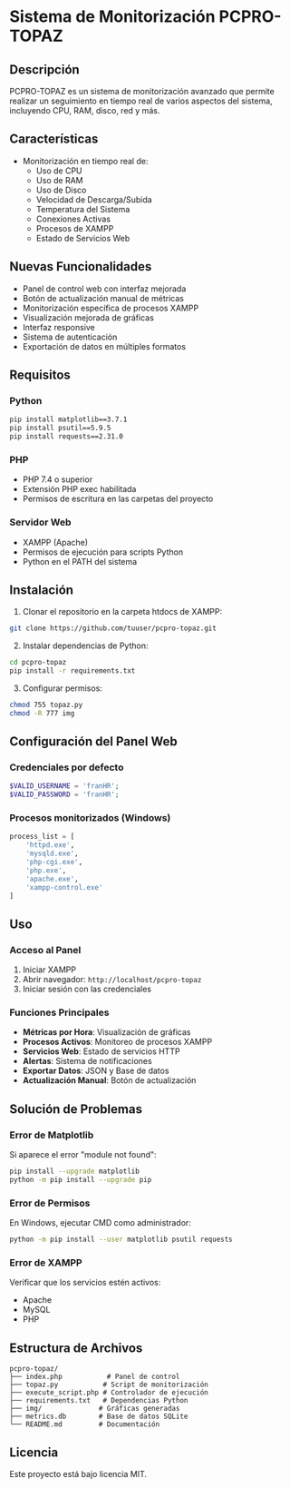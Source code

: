 # Sistema de Monitorización PCPRO-TOPAZ

## Descripción
PCPRO-TOPAZ es un sistema de monitorización avanzado que permite realizar un seguimiento en tiempo real de varios aspectos del sistema, incluyendo CPU, RAM, disco, red y más.

## Características
- Monitorización en tiempo real de:
  - Uso de CPU
  - Uso de RAM
  - Uso de Disco
  - Velocidad de Descarga/Subida
  - Temperatura del Sistema
  - Conexiones Activas
  - Procesos de XAMPP
  - Estado de Servicios Web

## Nuevas Funcionalidades
- Panel de control web con interfaz mejorada
- Botón de actualización manual de métricas
- Monitorización específica de procesos XAMPP
- Visualización mejorada de gráficas
- Interfaz responsive
- Sistema de autenticación
- Exportación de datos en múltiples formatos

## Requisitos

### Python
```bash
pip install matplotlib==3.7.1
pip install psutil==5.9.5
pip install requests==2.31.0
```

### PHP
- PHP 7.4 o superior
- Extensión PHP exec habilitada
- Permisos de escritura en las carpetas del proyecto

### Servidor Web
- XAMPP (Apache)
- Permisos de ejecución para scripts Python
- Python en el PATH del sistema

## Instalación

1. Clonar el repositorio en la carpeta htdocs de XAMPP:
```bash
git clone https://github.com/tuuser/pcpro-topaz.git
```

2. Instalar dependencias de Python:
```bash
cd pcpro-topaz
pip install -r requirements.txt
```

3. Configurar permisos:
```bash
chmod 755 topaz.py
chmod -R 777 img
```

## Configuración del Panel Web

### Credenciales por defecto
```php
$VALID_USERNAME = 'franHR';
$VALID_PASSWORD = 'franHR';
```

### Procesos monitorizados (Windows)
```python
process_list = [
    'httpd.exe',
    'mysqld.exe',
    'php-cgi.exe',
    'php.exe',
    'apache.exe',
    'xampp-control.exe'
]
```

## Uso

### Acceso al Panel
1. Iniciar XAMPP
2. Abrir navegador: `http://localhost/pcpro-topaz`
3. Iniciar sesión con las credenciales

### Funciones Principales
- **Métricas por Hora**: Visualización de gráficas
- **Procesos Activos**: Monitoreo de procesos XAMPP
- **Servicios Web**: Estado de servicios HTTP
- **Alertas**: Sistema de notificaciones
- **Exportar Datos**: JSON y Base de datos
- **Actualización Manual**: Botón de actualización

## Solución de Problemas

### Error de Matplotlib
Si aparece el error "module not found":
```bash
pip install --upgrade matplotlib
python -m pip install --upgrade pip
```

### Error de Permisos
En Windows, ejecutar CMD como administrador:
```bash
python -m pip install --user matplotlib psutil requests
```

### Error de XAMPP
Verificar que los servicios estén activos:
- Apache
- MySQL
- PHP

## Estructura de Archivos
```
pcpro-topaz/
├── index.php           # Panel de control
├── topaz.py           # Script de monitorización
├── execute_script.php # Controlador de ejecución
├── requirements.txt   # Dependencias Python
├── img/              # Gráficas generadas
├── metrics.db        # Base de datos SQLite
└── README.md         # Documentación
```

## Licencia
Este proyecto está bajo licencia MIT.

